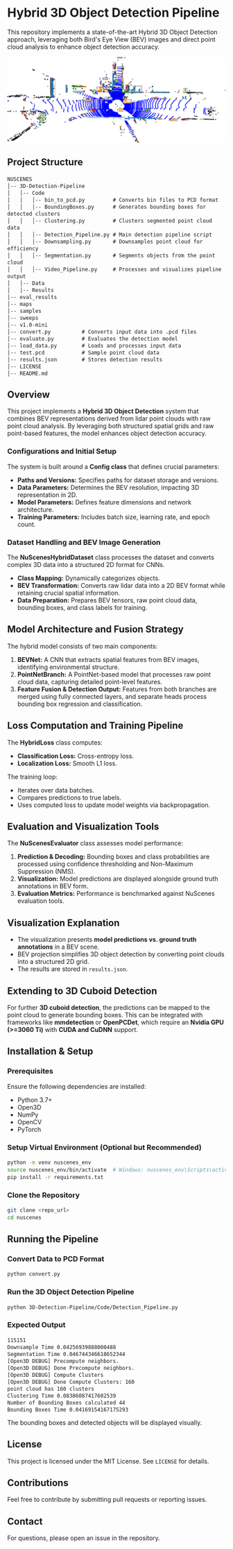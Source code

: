 # Hybrid 3D Object Detection Pipeline

This repository implements a state-of-the-art Hybrid 3D Object Detection approach, leveraging both Bird's Eye View (BEV) images and direct point cloud analysis to enhance object detection accuracy.

![Alt Text](ref_img.png)


## Project Structure
```
NUSCENES
│-- 3D-Detection-Pipeline
│   │-- Code
│   │   │-- bin_to_pcd.py         # Converts bin files to PCD format
│   │   │-- BoundingBoxes.py      # Generates bounding boxes for detected clusters
│   │   │-- Clustering.py         # Clusters segmented point cloud data
│   │   │-- Detection_Pipeline.py # Main detection pipeline script
│   │   │-- Downsampling.py       # Downsamples point cloud for efficiency
│   │   │-- Segmentation.py       # Segments objects from the point cloud
│   │   │-- Video_Pipeline.py     # Processes and visualizes pipeline output
│   │-- Data
│   │-- Results
│-- eval_results
│-- maps
│-- samples
│-- sweeps
│-- v1.0-mini
│-- convert.py          # Converts input data into .pcd files
│-- evaluate.py         # Evaluates the detection model
│-- load_data.py        # Loads and processes input data
│-- test.pcd            # Sample point cloud data
│-- results.json        # Stores detection results
│-- LICENSE
│-- README.md
```

## Overview
This project implements a **Hybrid 3D Object Detection** system that combines BEV representations derived from lidar point clouds with raw point cloud analysis. By leveraging both structured spatial grids and raw point-based features, the model enhances object detection accuracy.

### Configurations and Initial Setup
The system is built around a **Config class** that defines crucial parameters:
- **Paths and Versions:** Specifies paths for dataset storage and versions.
- **Data Parameters:** Determines the BEV resolution, impacting 3D representation in 2D.
- **Model Parameters:** Defines feature dimensions and network architecture.
- **Training Parameters:** Includes batch size, learning rate, and epoch count.

### Dataset Handling and BEV Image Generation
The **NuScenesHybridDataset** class processes the dataset and converts complex 3D data into a structured 2D format for CNNs.
- **Class Mapping:** Dynamically categorizes objects.
- **BEV Transformation:** Converts raw lidar data into a 2D BEV format while retaining crucial spatial information.
- **Data Preparation:** Prepares BEV tensors, raw point cloud data, bounding boxes, and class labels for training.

## Model Architecture and Fusion Strategy
The hybrid model consists of two main components:
1. **BEVNet:** A CNN that extracts spatial features from BEV images, identifying environmental structure.
2. **PointNetBranch:** A PointNet-based model that processes raw point cloud data, capturing detailed point-level features.
3. **Feature Fusion & Detection Output:** Features from both branches are merged using fully connected layers, and separate heads process bounding box regression and classification.

## Loss Computation and Training Pipeline
The **HybridLoss** class computes:
- **Classification Loss:** Cross-entropy loss.
- **Localization Loss:** Smooth L1 loss.

The training loop:
- Iterates over data batches.
- Compares predictions to true labels.
- Uses computed loss to update model weights via backpropagation.

## Evaluation and Visualization Tools
The **NuScenesEvaluator** class assesses model performance:
1. **Prediction & Decoding:** Bounding boxes and class probabilities are processed using confidence thresholding and Non-Maximum Suppression (NMS).
2. **Visualization:** Model predictions are displayed alongside ground truth annotations in BEV form.
3. **Evaluation Metrics:** Performance is benchmarked against NuScenes evaluation tools.

## Visualization Explanation
- The visualization presents **model predictions vs. ground truth annotations** in a BEV scene.
- BEV projection simplifies 3D object detection by converting point clouds into a structured 2D grid.
- The results are stored in `results.json`.

## Extending to 3D Cuboid Detection
For further **3D cuboid detection**, the predictions can be mapped to the point cloud to generate bounding boxes. This can be integrated with frameworks like **mmdetection** or **OpenPCDet**, which require an **Nvidia GPU (>=3060 Ti)** with **CUDA and CuDNN** support.

## Installation & Setup
### Prerequisites
Ensure the following dependencies are installed:
- Python 3.7+
- Open3D
- NumPy
- OpenCV
- PyTorch

### Setup Virtual Environment (Optional but Recommended)
```sh
python -m venv nuscenes_env
source nuscenes_env/bin/activate  # Windows: nuscenes_env\Scripts\activate
pip install -r requirements.txt
```

### Clone the Repository
```sh
git clone <repo_url>
cd nuscenes
```

## Running the Pipeline
### Convert Data to PCD Format
```sh
python convert.py
```

### Run the 3D Object Detection Pipeline
```sh
python 3D-Detection-Pipeline/Code/Detection_Pipeline.py
```

### Expected Output
```
115151
Downsample Time 0.04256939888000488
Segmentation Time 0.046744346618652344
[Open3D DEBUG] Precompute neighbors.
[Open3D DEBUG] Done Precompute neighbors.
[Open3D DEBUG] Compute Clusters
[Open3D DEBUG] Done Compute Clusters: 160
point cloud has 160 clusters
Clustering Time 0.08386087417602539
Number of Bounding Boxes calculated 44
Bounding Boxes Time 0.04169154167175293
```

The bounding boxes and detected objects will be displayed visually.

## License
This project is licensed under the MIT License. See `LICENSE` for details.

## Contributions
Feel free to contribute by submitting pull requests or reporting issues.

## Contact
For questions, please open an issue in the repository.

